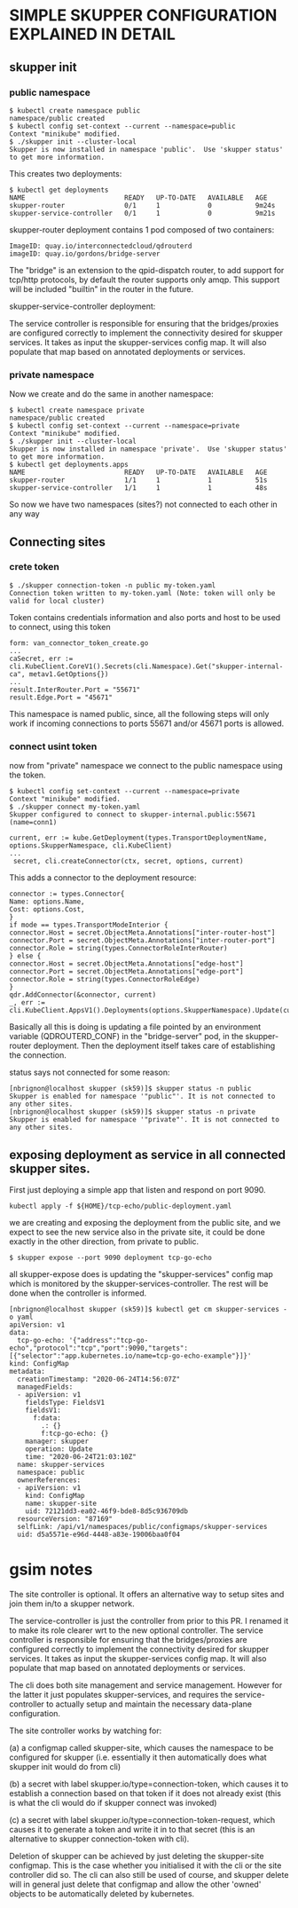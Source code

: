 # SIMPLE SKUPPER CONFIGURATION EXPLAINED IN DETAIL

## skupper init
### public namespace
```
$ kubectl create namespace public
namespace/public created
$ kubectl config set-context --current --namespace=public
Context "minikube" modified.
$ ./skupper init --cluster-local                             
Skupper is now installed in namespace 'public'.  Use 'skupper status' to get more information.
```
This creates two deployments:
```
$ kubectl get deployments
NAME                         READY   UP-TO-DATE   AVAILABLE   AGE
skupper-router               0/1     1            0           9m24s
skupper-service-controller   0/1     1            0           9m21s
```

skupper-router deployment contains 1 pod composed of two containers:
```
ImageID: quay.io/interconnectedcloud/qdrouterd
imageID: quay.io/gordons/bridge-server
```
The "bridge" is an extension to the qpid-dispatch router, to add support for tcp/http protocols, by default the router supports only amqp. This support will be included "builtin" in the router in the future.

skupper-service-controller deployment:

The service controller is responsible for ensuring that the bridges/proxies are configured correctly to implement the connectivity desired for skupper services. It takes as input the skupper-services config map. It will also populate that map based on annotated deployments or services.

### private namespace
Now we create and do the same in another namespace:

```
$ kubectl create namespace private
namespace/public created
$ kubectl config set-context --current --namespace=private
Context "minikube" modified.
$ ./skupper init --cluster-local                             
Skupper is now installed in namespace 'private'.  Use 'skupper status' to get more information.
$ kubectl get deployments.apps 
NAME                         READY   UP-TO-DATE   AVAILABLE   AGE
skupper-router               1/1     1            1           51s
skupper-service-controller   1/1     1            1           48s
```

So now we have two namespaces (sites?) not connected to each other in any way



## Connecting sites
### crete token
```
$ ./skupper connection-token -n public my-token.yaml
Connection token written to my-token.yaml (Note: token will only be valid for local cluster)
```
Token contains credentials information and also ports and host to be used to connect, using this token 
```
form: van_connector_token_create.go
...
caSecret, err := cli.KubeClient.CoreV1().Secrets(cli.Namespace).Get("skupper-internal-ca", metav1.GetOptions{})
...                                                                                                                                                                                                       
result.InterRouter.Port = "55671"                                                                                                                                                                                                  
result.Edge.Port = "45671" 
```
This namespace is named public, since, all the following steps will only work if incoming connections to ports 55671 and/or 45671 ports is allowed.

### connect usint token
now from "private" namespace we connect to the public namespace using the token.

```
$ kubectl config set-context --current --namespace=private
Context "minikube" modified.
$ ./skupper connect my-token.yaml 
Skupper configured to connect to skupper-internal.public:55671 (name=conn1)
```

```
current, err := kube.GetDeployment(types.TransportDeploymentName, options.SkupperNamespace, cli.KubeClient)
...
 secret, cli.createConnector(ctx, secret, options, current)
```

This adds a connector to the deployment resource:
```
connector := types.Connector{                                                                                                                   
Name: options.Name,                                                                                                                     
Cost: options.Cost,                                                                                                                     
}                                                                                                                                               
if mode == types.TransportModeInterior {                                                                                                        
connector.Host = secret.ObjectMeta.Annotations["inter-router-host"]                                                                     
connector.Port = secret.ObjectMeta.Annotations["inter-router-port"]                                                                     
connector.Role = string(types.ConnectorRoleInterRouter)                                                                                 
} else {                                                                                                                                        
connector.Host = secret.ObjectMeta.Annotations["edge-host"]                                                                             
connector.Port = secret.ObjectMeta.Annotations["edge-port"]                                                                             
connector.Role = string(types.ConnectorRoleEdge)                                                                                        
}                                                                                                                                               
qdr.AddConnector(&connector, current)                                                                                                           
_, err := cli.KubeClient.AppsV1().Deployments(options.SkupperNamespace).Update(current)

```

Basically all this is doing is updating a file pointed by an environment variable (QDROUTERD_CONF) in the "bridge-server" pod, in the skupper-router deployment.
Then the deployment itself takes care of establishing the connection.

status says not connected for some reason:

```
[nbrignon@localhost skupper (sk59)]$ skupper status -n public
Skupper is enabled for namespace '"public"'. It is not connected to any other sites.
[nbrignon@localhost skupper (sk59)]$ skupper status -n private
Skupper is enabled for namespace '"private"'. It is not connected to any other sites.
```

## exposing deployment as service in all connected skupper sites.

First just deploying a simple app that listen and respond on port 9090.
```
kubectl apply -f ${HOME}/tcp-echo/public-deployment.yaml
```

we are creating and exposing the deployment from the public site, and we expect to see the new service also in the private site, it could be done exactly in the other direction, from private to public.

```
$ skupper expose --port 9090 deployment tcp-go-echo
```
all skupper-expose does is updating the "skupper-services" config map which is monitored by the skupper-services-controller. The rest will be done when the controller is informed.
```
[nbrignon@localhost skupper (sk59)]$ kubectl get cm skupper-services -o yaml
apiVersion: v1
data:
  tcp-go-echo: '{"address":"tcp-go-echo","protocol":"tcp","port":9090,"targets":[{"selector":"app.kubernetes.io/name=tcp-go-echo-example"}]}'
kind: ConfigMap
metadata:
  creationTimestamp: "2020-06-24T14:56:07Z"
  managedFields:
  - apiVersion: v1
    fieldsType: FieldsV1
    fieldsV1:
      f:data:
        .: {}
        f:tcp-go-echo: {}
    manager: skupper
    operation: Update
    time: "2020-06-24T21:03:10Z"
  name: skupper-services
  namespace: public
  ownerReferences:
  - apiVersion: v1
    kind: ConfigMap
    name: skupper-site
    uid: 72121dd3-ea02-46f9-bde8-8d5c936709db
  resourceVersion: "87169"
  selfLink: /api/v1/namespaces/public/configmaps/skupper-services
  uid: d5a5571e-e96d-4448-a83e-19006baa0f04
```













# gsim notes
The site controller is optional. It offers an alternative way to setup sites and join them in/to a skupper network.

The service-controller is just the controller from prior to this PR. I renamed it to make its role clearer wrt to the new optional controller. The service controller is responsible for ensuring that the bridges/proxies are configured correctly to implement the connectivity desired for skupper services. It takes as input the skupper-services config map. It will also populate that map based on annotated deployments or services.

The cli does both site management and service management. However for the latter it just populates skupper-services, and requires the service-controller to actually setup and maintain the necessary data-plane configuration.

The site controller works by watching for:

(a) a configmap called skupper-site, which causes the namespace to be configured for skupper (i.e. essentially it then automatically does what skupper init would do from cli)

(b) a secret with label skupper.io/type=connection-token, which causes it to establish a connection based on that token if it does not already exist (this is what the cli would do if skupper connect was invoked)

(c) a secret with label skupper.io/type=connection-token-request, which causes it to generate a token and write it in to that secret (this is an alternative to skupper connection-token with cli).

Deletion of skupper can be achieved by just deleting the skupper-site configmap. This is the case whether you initialised it with the cli or the site controller did so. The cli can also still be used of course, and skupper delete will in general just delete that configmap and allow the other 'owned' objects to be automatically deleted by kubernetes.
